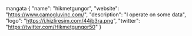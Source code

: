 mangata
{
  "name": "hikmetgungor",
  "website": "https://www.camogluvinc.com/",
  "description": "I operate on some data",
  "logo": "https://i.hizliresim.com/44ib3ra.png",
  "twitter": "https://twitter.com/Hikmetgungor50"
}

